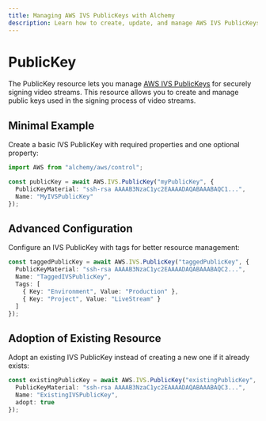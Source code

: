 ```yaml
---
title: Managing AWS IVS PublicKeys with Alchemy
description: Learn how to create, update, and manage AWS IVS PublicKeys using Alchemy Cloud Control.
---
```


# PublicKey

The PublicKey resource lets you manage [AWS IVS PublicKeys](https://docs.aws.amazon.com/ivs/latest/userguide/) for securely signing video streams. This resource allows you to create and manage public keys used in the signing process of video streams.

## Minimal Example

Create a basic IVS PublicKey with required properties and one optional property:

```ts
import AWS from "alchemy/aws/control";

const publicKey = await AWS.IVS.PublicKey("myPublicKey", {
  PublicKeyMaterial: "ssh-rsa AAAAB3NzaC1yc2EAAAADAQABAAABAQC1...",
  Name: "MyIVSPublicKey"
});
```

## Advanced Configuration

Configure an IVS PublicKey with tags for better resource management:

```ts
const taggedPublicKey = await AWS.IVS.PublicKey("taggedPublicKey", {
  PublicKeyMaterial: "ssh-rsa AAAAB3NzaC1yc2EAAAADAQABAAABAQC2...",
  Name: "TaggedIVSPublicKey",
  Tags: [
    { Key: "Environment", Value: "Production" },
    { Key: "Project", Value: "LiveStream" }
  ]
});
```

## Adoption of Existing Resource

Adopt an existing IVS PublicKey instead of creating a new one if it already exists:

```ts
const existingPublicKey = await AWS.IVS.PublicKey("existingPublicKey", {
  PublicKeyMaterial: "ssh-rsa AAAAB3NzaC1yc2EAAAADAQABAAABAQC3...",
  Name: "ExistingIVSPublicKey",
  adopt: true
});
```